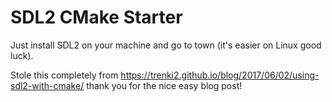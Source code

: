 # SDL2 CMake Starter

Just install SDL2 on your machine and go to town (it's easier on Linux good luck).

Stole this completely from https://trenki2.github.io/blog/2017/06/02/using-sdl2-with-cmake/ thank you for the nice easy blog post!